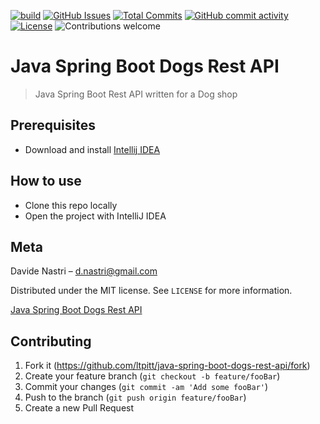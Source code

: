 [![build](https://github.com/ltpitt/java-spring-boot-dogs-rest-api/workflows/build/badge.svg)](https://github.com/ltpitt/java-spring-boot-dogs-rest-api/actions)
[![GitHub Issues](https://img.shields.io/github/issues-raw/ltpitt/java-spring-boot-dogs-rest-api)](https://github.com/ltpitt/java-spring-boot-dogs-rest-api/issues)
[![Total Commits](https://img.shields.io/github/last-commit/ltpitt/java-spring-boot-dogs-rest-api)](https://github.com/ltpitt/java-spring-boot-dogs-rest-api/commits)
[![GitHub commit activity](https://img.shields.io/github/commit-activity/4w/ltpitt/java-spring-boot-dogs-rest-api?foo=bar)](https://github.com/ltpitt/java-spring-boot-dogs-rest-api/commits)
[![License](https://img.shields.io/badge/license-MIT-blue.svg)](https://github.com/ltpitt/java-spring-boot-dogs-rest-api/blob/master/LICENSE)
![Contributions welcome](https://img.shields.io/badge/contributions-welcome-orange.svg)

# Java Spring Boot Dogs Rest API
> Java Spring Boot Rest API written for a Dog shop

## Prerequisites

- Download and install [Intellij IDEA](https://www.jetbrains.com/idea/download)

## How to use

- Clone this repo locally
- Open the project with IntelliJ IDEA

## Meta

Davide Nastri – d.nastri@gmail.com

Distributed under the MIT license. See ``LICENSE`` for more information.

[Java Spring Boot Dogs Rest API](https://github.com/ltpitt/java-spring-boot-dogs-rest-api)

## Contributing

1. Fork it (<https://github.com/ltpitt/java-spring-boot-dogs-rest-api/fork>)
2. Create your feature branch (`git checkout -b feature/fooBar`)
3. Commit your changes (`git commit -am 'Add some fooBar'`)
4. Push to the branch (`git push origin feature/fooBar`)
5. Create a new Pull Request
